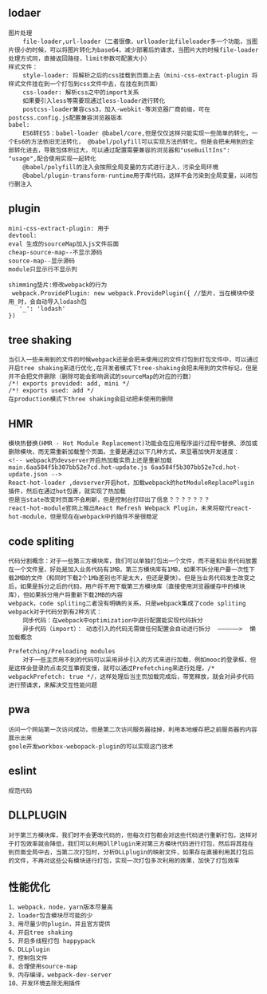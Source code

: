 ## lodaer ##
    图片处理
        file-loader,url-loader（二者很像，urlloader比fileloader多一个功能，当图片很小的时候，可以将图片转化为base64，减少部署后的请求，当图片大的时候file-loader处理方式同，直接返回路径，limit参数可配置大小）
    样式文件：
        style-loader: 将解析之后的css挂载到页面上去（mini-css-extract-plugin 将样式文件挂在到一个打包到css文件中去，在挂在到页面）
        css-loader: 解析css之中的import关系
        如果要引入less等需要现通过less-loader进行转化
        postcss-loader兼容css3，加入-webkit-等浏览器厂商前缀，可在postcss.config.js配置兼容浏览器版本
    babel:
        ES6转ES5：babel-loader @babel/core,但是仅仅这样只能实现一些简单的转化，一个Es6的方法依旧无法转化， @babel/polyfill可以实现方法的转化，但是会把未用到的全部转化进去，导致包体积过大，可以通过配置需要兼容的浏览器和"useBuiltIns": "usage",配合使用实现一起转化
        @babel/polyfill的注入会按照全局变量的方式进行注入，污染全局环境
        @babel/plugin-transform-runtime用于库代码，这样不会污染到全局变量，以闭包行删注入
        
        
## plugin ##
    mini-css-extract-plugin: 用于
    devtool:
    eval 生成的sourceMap加入js文件后面
    cheap-source-map--不显示源码 
    source-map--显示源码 
    module只显示行不显示列

    shimming垫片:修改webpack的行为
     webpack.ProvidePlugin: new webpack.ProvidePlugin({ //垫片，当在模块中使用_时，会自动导入lodash包
       '_': 'lodash'
    })



## tree shaking ##
    当引入一些未用到的文件的时候webpack还是会把未使用过的文件打包到打包文件中，可以通过开启tree shaking来进行优化,在开发者模式下tree-shaking会把未用到的文件标记，但是并不会把文件删除（删除可能会影响调试的sourceMap的对应的行数）
    /*! exports provided: add, mini */
    /*! exports used: add */
    在production模式下three shaking会启动把未使用的删除


## HMR ##
    模块热替换(HMR - Hot Module Replacement)功能会在应用程序运行过程中替换、添加或删除模块，而无需重新加载整个页面。主要是通过以下几种方式，来显著加快开发速度：
    <!-- webpack的devserver开启热加载实质上还是重新加载main.6aa584f5b307bb52e7cd.hot-update.js 6aa584f5b307bb52e7cd.hot-update.json -->
    React-hot-loader ,devserver开启hot，加载webpack的hotModuleReplacePlugin插件，然后在通过hot包裹，就实现了热加载
    但是当state改变时页面不会刷新，但是控制台打印出了信息？？？？？？？
    react-hot-module官网上推出React Refresh Webpack Plugin，未来将取代react-hot-module，但是现在在webpack中的插件不是很稳定

## code spliting ##
    代码分割概念：对于一些第三方模块库，我们可以单独打包出一个文件，而不是和业务代码放置在一个文件里，好处是加入业务代码有1MB，第三方模块库有1MB，如果不拆分用户要一次性下载2MB的文件（和同时下载2个1Mb差别也不是太大，但还是要快）。但是当业务代码发生改变之后，如果是拆分之后的代码，用户将不用下载第三方模块库（直接使用浏览器缓存中的模块库），但如果拆分用户将重新下载2MB的内容
    webpack，code spliting二者没有明确的关系，只是webpack集成了code spliting
    webpack对于代码分割有2种方式：
        同步代码：在webpack中optimization中进行配置能实现代码拆分
        异步代码（import）： 动态引入的代码无需做任何配置会自动进行拆分  ——————>  懒加载概念

    Prefetching/Preloading modules
        对于一些主页用不到的代码可以采用异步引入的方式来进行加载，例如mooc的登录框，但是这样会登录的点击交互事假变慢，就可以通过Prefetching来进行处理，/* webpackPrefetch: true */，这样处理后当主页加载完成后，带宽释放，就会对异步代码进行预请求，来解决交互性能问题
 
## pwa ##
    访问一个网站第一次访问成功，但是第二次访问服务器挂掉，利用本地缓存把之前服务器的内容展示出来
    goole开发workbox-webopack-plugin的可以实现这门技术

## eslint ##
    规范代码

## DLLPLUGIN ##
    对于第三方模块库，我们时不会更改代码的，但每次打包都会对这些代码进行重新打包，这样对于打包效率就会降低，我们可以利用DllPlugin来对第三方模块代码进行打包，然后将其挂在到页面全局中去，当第二次打包时，分析DLLplugin的映射文件，如果存在直接利用其打包后的文件，不再对这些公有模块进行打包，实现一次打包多次利用的效果，加快了打包效率

## 性能优化 ##
    1、webpack，node，yarn版本尽量高
    2、loader包含模块尽可能的少
    3、用尽量少的plugin，并且官方提供
    4、开启tree shaking
    5、开启多线程打包 happypack
    6、DLLplugin
    7、控制包文件
    8、合理使用source-map
    9、内存编译，webpack-dev-server
    10、开发环境去除无用插件
